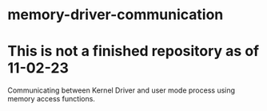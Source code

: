 # memory-driver-communication

# This is not a finished repository as of 11-02-23

Communicating between Kernel Driver and user mode process using memory access functions.
